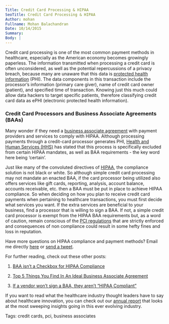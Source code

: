```yaml
---
Title: Credit Card Processing & HIPAA
SeoTitle: Credit Card Processing & HIPAA
Author: mohan
Fullname: Mohan Balachandran
Date: 10/14/2015
Summary: 
Body: |
---
```

Credit card processing is one of the most common payment methods in healthcare, especially as the American economy becomes growingly paperless. The information transmitted when processing a credit card is often unconsidered, as well as the potential repercussions of a privacy breach, because many are unaware that this data is [protected health information](https://catalyze.io/learn/what-is-protected-health-information-or-phi) (PHI). The data components in this transaction include the processor’s information (primary care giver), name of credit card owner (patient), and specified time of transaction. Knowing just this much could allow data hackers to target specific patients, therefore classifying credit card data as ePHI (electronic protected health information). 

### Credit Card Processors and Business Associate Agreements (BAAs)

Many wonder if they need a [business associate agreement](https://catalyze.io/blog/the-importance-of-business-associate-agreements-baas/) with payment providers and services to comply with HIPAA. Although processing payments through a credit-card processor generates PHI, [Health and Human Services (HHS)](http://www.hhs.gov/) has stated that this process is specifically excluded from certain HIPAA mandates, as well as BAA requirements - the key word here being ‘certain’. 

Just like many of the convoluted directives of [HIPAA](https://catalyze.io/learn/hipaa-101-a-primer), the compliance solution is not black or white. So although simple credit card processing may not mandate an enacted BAA, if the card processor being utilized also offers services like gift cards, reporting, analysis, account balance, accounts receivable, etc. then a BAA must be put in place to achieve HIPAA compliance. So when deciding on how you plan to receive credit card payments when pertaining to healthcare transactions, you must first decide what services you want. If the extra services are beneficial to your business, find a processor that is willing to sign a BAA. If not, a simple credit card processor is exempt from the HIPAA BAA requirements but, as a word of caution, remain conscious of the [PCI regulations](https://catalyze.io/learn/why-hipaa-is-not-pci) that are strictly enforced and consequences of non compliance could result in some hefty fines and loss in reputation.

Have more questions on HIPAA compliance and payment methods? Email me directly [here](hello@catalyze.io) or [send a tweet](https://twitter.com/catalyzeio). 

For further reading, check out these other posts:

1. [BAA isn’t a Checkbox for HIPAA Compliance](https://catalyze.io/blog/baa-isn-t-a-checkbox-for-hipaa-compliance)
 
2. [Top 5 Things You Find In An Ideal Business Associate Agreement](https://catalyze.io/blog/top-5-things-you-find-in-an-ideal-business-associate-agreement)

3. [If a vendor won’t sign a BAA, they aren’t “HIPAA Compliant”](https://catalyze.io/blog/if-a-vendor-won-t-sign-a-baa-they-aren-t-hipaa-compliant)

If you want to read what the healthcare industry thought leaders have to say about healthcare innovation, you can check out our [annual report](https://catalyze.io/innovation/2015) that looks at the most sweeping insights going in this ever evolving industry.

Tags: credit cards, pci, business associates
